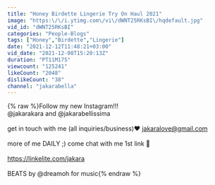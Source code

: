 ```yaml
---
title: "Honey Birdette Lingerie Try On Haul 2021"
image: "https:\/\/i.ytimg.com\/vi\/dWNT25RKsBI\/hqdefault.jpg"
vid_id: "dWNT25RKsBI"
categories: "People-Blogs"
tags: ["Honey","Birdette","Lingerie"]
date: "2021-12-12T11:48:21+03:00"
vid_date: "2021-12-08T15:20:13Z"
duration: "PT11M17S"
viewcount: "125241"
likeCount: "2048"
dislikeCount: "38"
channel: "jakarabella"
---
```

{% raw %}Follow my new Instagram!!! <br />@jakarakara and @jakarabellissima  <br /><br />get in touch with me (all inquiries/business)❤️ jakaralove@gmail.com <br /><br />more of me DAILY ;) come chat with me 1st link 🥰<br /><br /><a rel="nofollow" target="blank" href="https://linkelite.com/jakara">https://linkelite.com/jakara</a> <br /><br />BEATS by @dreamoh for music{% endraw %}

